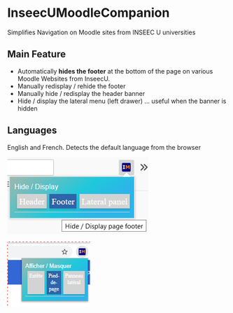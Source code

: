 # InseecUMoodleCompanion
Simplifies Navigation on Moodle sites from INSEEC U universities

## Main Feature
* Automatically **hides the footer** at the bottom of the page on various Moodle Websites from InseecU.
* Manually redisplay / rehide the footer
* Manually hide / redisplay the header banner
* Hide / display the lateral menu (left drawer) ... useful when the banner is hidden

## Languages
English and French.
Detects the default language from the browser

![InseecU Moodle Companion in English](/screenshots/inseecUMoodleCompanion-en.png)

![InseecU Moodle Companion in French](/screenshots/inseecUMoodleCompanion-fr.png)
